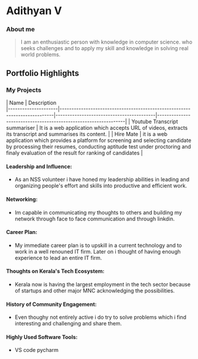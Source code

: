 # Adithyan V 

### About me

> I am an enthusiastic person with knowledge in computer science. who seeks challenges and to apply my skill and knowledge in solving real world problems.


## Portfolio Highlights

### My Projects

| Name                | Description                                                            
|---------------------|---------------------------------------------------------------------------|------------------------------------------|----------------------------------------------------------------|
| Youtube Transcript summariser  | It is a web application which accepts URL of videos, extracts its transcript and summarises its content.                                           |
| Hire Mate  | it is a web application which provides a platform for screening and selecting candidate by processing their resumes, conducting aptitude test under proctoring and finaly evaluation of the result for ranking of candidates      |

#### Leadership and Influence:

- As an NSS volunteer i have honed my leadership abilities in leading and organizing people's effort and skills into productive and efficient work.

#### Networking:

- Im capable in communicating my thoughts to others and building my network through face to face communication and through linkdin.

#### Career Plan:

- My immediate career plan is to upskill in a current technology and to work in a well renouned IT firm.
  Later on i thought of having enough experience to lead an entire IT firm.

#### Thoughts on Kerala's Tech Ecosystem:

- Kerala now is having the largest employment in the tech sector because of startups and other major MNC acknowledging the possibilities.

#### History of Community Engagement:

-  Even thoughy not entirely active i do try to solve problems which i find interesting and challenging and share them.

#### Highly Used Software Tools:

- VS code
  pycharm


